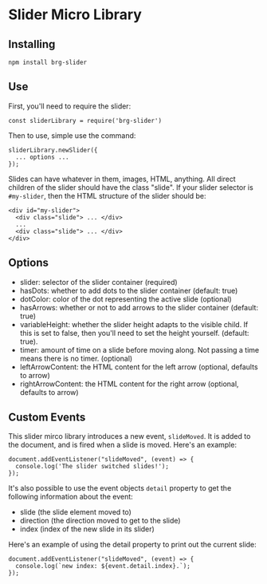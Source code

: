 # Slider Micro Library

## Installing

```
npm install brg-slider
```

## Use

First, you'll need to require the slider:

```
const sliderLibrary = require('brg-slider')
```

Then to use, simple use the command:

```
sliderLibrary.newSlider({
  ... options ...
});
```

Slides can have whatever in them, images, HTML, anything. All direct children of the slider should have the class "slide". If your slider selector is `#my-slider`, then the HTML structure of the slider should be:

```
<div id="my-slider">
  <div class="slide"> ... </div>
  ...
  <div class="slide"> ... </div>
</div>
```  

## Options

* slider: selector of the slider container (required)
* hasDots: whether to add dots to the slider container (default: true)
* dotColor: color of the dot representing the active slide (optional)
* hasArrows: whether or not to add arrows to the slider container (default: true)
* variableHeight: whether the slider height adapts to the visible child. If this is set to false, then you'll need to set the height yourself. (default: true). 
* timer: amount of time on a slide before moving along. Not passing a time means there is no timer. (optional)
* leftArrowContent: the HTML content for the left arrow (optional, defaults to arrow)
* rightArrowContent: the HTML content for the right arrow (optional, defaults to arrow)

## Custom Events

This slider mirco library introduces a new event, `slideMoved`. It is added to the document, and is fired when a slide is moved. Here's an example:

```
document.addEventListener("slideMoved", (event) => {
  console.log('The slider switched slides!');
});
```

It's also possible to use the event objects `detail` property to get the following information about the event:

* slide (the slide element moved to)
* direction (the direction moved to get to the slide)
* index (index of the new slide in its slider)

Here's an example of using the detail property to print out the current slide:

```
document.addEventListener("slideMoved", (event) => {
  console.log(`new index: ${event.detail.index}.`);
});
```